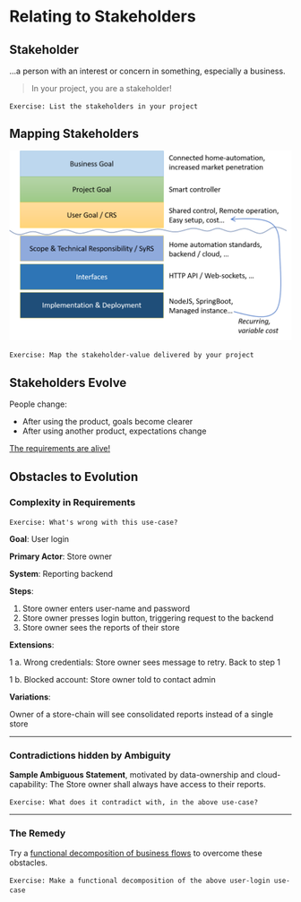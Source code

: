 # Relating to Stakeholders

## Stakeholder

...a person with an interest or concern in something, especially a business.

> In your project, you are a stakeholder!

`Exercise: List the stakeholders in your project`

## Mapping Stakeholders

![value-chain](images/value-chain.png "value chain")

`Exercise: Map the stakeholder-value delivered by your project`

## Stakeholders Evolve

People change:

- After using the product, goals become clearer
- After using another product, expectations change

[The requirements are alive!](modeling-live-requirements.md)

## Obstacles to Evolution

### Complexity in Requirements

`Exercise: What's wrong with this use-case?`

**Goal**: User login

**Primary Actor**: Store owner

**System**: Reporting backend

**Steps**:

1. Store owner enters user-name and password
2. Store owner presses login button, triggering request to the backend
3. Store owner sees the reports of their store

**Extensions**:

1 a. Wrong credentials: Store owner sees message to retry. Back to step 1

1 b. Blocked account: Store owner told to contact admin

**Variations**:

Owner of a store-chain will see consolidated reports instead of a single store

---

### Contradictions hidden by Ambiguity

**Sample Ambiguous Statement**,
motivated by data-ownership and cloud-capability:
The Store owner shall always have access to their reports.

`Exercise: What does it contradict with, in the above use-case?`

---

### The Remedy

Try a [functional decomposition of business flows](modeling-business-flows.md)
to overcome these obstacles.

`Exercise: Make a functional decomposition of the above user-login use-case`
